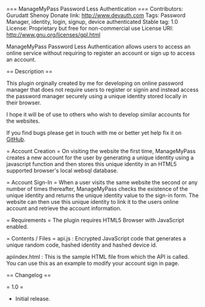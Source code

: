 === ManageMyPass Password Less Authentication ===
Contributors: Gurudatt Shenoy
Donate link: http://www.devauth.com
Tags: Password Manager, identity, login, signup, device authenticated
Stable tag: 1.0
License: Proprietary but free for non-commercial use
License URI: http://www.gnu.org/licenses/gpl.html

ManageMyPass Password Less Authentication allows users to access an online service without requiring to register an account or sign up to access an account.

== Description ==

This plugin orginally created by me for developing on online password manager that does not require users to register or 
signin and instead access the password manager securely using a unique identity stored locally in their browser.

I hope it will be of use to others who wish to develop similar accounts for the websites.

If you find bugs please get in touch with me or better yet help fix it on [GitHub](https://github.com/CryptoGuru/ManageMyPass/ "Password Less authentication on GitHub").

= Account Creation =
On visiting the website the first time, ManageMyPass creates a new account for the user by generating a unique identity using a javascript function and then stores
this unique identity in an HTML5 supported browser's local websql database.

= Account Sign-In =
When a user visits the same website the second or any number of times thereafter, ManageMyPass checks the existence of the unique
identity and returns the unique identity value to the sign-in form. The website can then use this unique identity to link it to
the users online account and retrieve the account information.


= Requirements =
The plugin requires HTML5 Browser with JavaScript enabled.

= Contents / Files =
api.js : Encrypted JavaScript code that generates a unique random code, hashed identity and hashed device id. 

apiindex.html : This is the sample HTML file from which the API is called. You can use this as an example to modify your account sign in page.

== Changelog ==

= 1.0 =
* Initial release.

